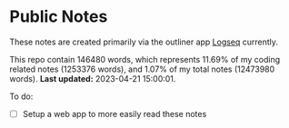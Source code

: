 # Public Notes

These notes are created primarily via the outliner app [Logseq](https://github.com/logseq/logseq) currently.

This repo contain 146480 words, which represents 11.69% of my coding related notes (1253376 words), and 1.07% of my total notes (12473980 words). **Last updated:** 2023-04-21 15:00:01. 

To do:

- [ ] Setup a web app to more easily read these notes

